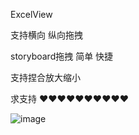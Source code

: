 ExcelView



支持横向 纵向拖拽

storyboard拖拽  简单 快捷

支持捏合放大缩小

求支持 ❤️❤️❤️❤️❤️❤️❤️❤️❤️❤️

![image](https://github.com/lijiangg/ExcelView/blob/master/ExcelViewDemo/Untitled.gif)
